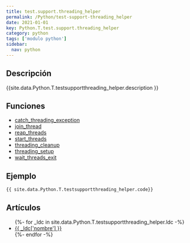 ```yaml
---
title: test.support.threading_helper
permalink: /Python/test-support-threading_helper
date: 2021-01-01
key: Python.T.test.support.threading_helper
category: python
tags: ['modulo python']
sidebar: 
  nav: python
---
```


## Descripción
{{site.data.Python.T.testsupportthreading_helper.description }}

## Funciones
* [catch_threading_exception](/Python/test-support-threading_helper/catch_threading_exception/)
* [join_thread](/Python/test-support-threading_helper/join_thread/)
* [reap_threads](/Python/test-support-threading_helper/reap_threads/)
* [start_threads](/Python/test-support-threading_helper/start_threads/)
* [threading_cleanup](/Python/test-support-threading_helper/threading_cleanup/)
* [threading_setup](/Python/test-support-threading_helper/threading_setup/)
* [wait_threads_exit](/Python/test-support-threading_helper/wait_threads_exit/)

## Ejemplo
~~~python
{{ site.data.Python.T.testsupportthreading_helper.code}}
~~~

## Artículos
<ul>
{%- for _ldc in site.data.Python.T.testsupportthreading_helper.ldc -%}
   <li>
       <a href="{{_ldc['url'] }}">{{ _ldc['nombre'] }}</a>
   </li>
{%- endfor -%}
</ul>
